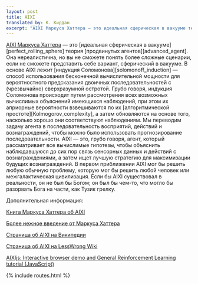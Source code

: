```yaml
---
layout: post
title: AIXI
translated_by: К. Кирдан
excerpt: "AIXI Маркуса Хаттера — это идеальная сферическая в вакууме теория продвинутых агентов. Она нереалистична, но вы не сможете понять более сложные сценарии, если не сможете представить себе вариант, сферический в вакууме."
---
```

[AIXI Маркуса Хаттера](http://www.hutter1.net/ai/aixigentle.htm) — это [идеальная сферическая в вакууме][perfect_rolling_sphere] теория [продвинутых агентов][advanced_agent]. Она нереалистична, но вы не сможете понять более сложные сценарии, если не сможете представить себе вариант, сферический в вакууме. В основе AIXI лежит [индукция Соломонова][solomonoff_induction] — способ использования бесконечной вычислительной мощности для вероятностного предсказания двоичных последовательностей с (чрезвычайно) сверхразумной остротой. Грубо говоря, индукция Соломонова происходит путем рассмотрения всех возможных вычислимых объяснений имеющихся наблюдений, при этом их априорные вероятности взвешиваются по их [алгоритмической простоте][Kolmogorov_complexity], а затем обновляются на основе того, насколько хорошо они соответствуют наблюдениям. Мы переводим задачу агента в последовательность восприятий, действий и вознаграждений, чтобы можно было использовать прогнозирование последовательности. AIXI — это, грубо говоря, агент, который рассматривает все вычислимые гипотезы, чтобы объяснить наблюдавшуюся до сих пор связь сенсорных данных и действий с вознаграждениями, а затем ищет лучшую стратегию для максимизации будущих вознаграждений. В первом приближении AIXI мог бы решить любую обычную проблему, которую мог бы решить любой человек или межгалактическая цивилизация. Если бы AIXI существовал в реальности, он не был бы Богом; он был бы чем-то, что могло бы разорвать Бога на части, как Тузик грелку.

Дополнительная информация:

[Книга Маркуса Хаттера об AIXI](http://www.hutter1.net/ai/uaibook.htm)

[Более нежное введение от Маркуса Хаттера](http://www.hutter1.net/ai/aixigentle.htm)

[Страница об AIXI на Википедии](https://en.wikipedia.org/wiki/AIXI)

[Страница об AIXI на LessWrong Wiki](https://wiki.lesswrong.com/wiki/AIXI)

[AIXIjs: Interactive browser demo and General Reinforcement Learning tutorial (JavaScript)](http://aslanides.io/aixijs/)

{% include routes.html %}
